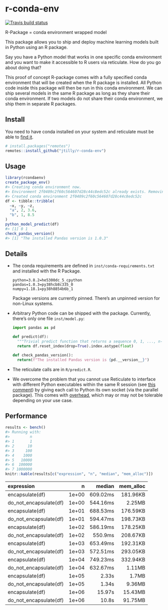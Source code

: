 
<!-- README.md is generated from README.Rmd. Please edit that file -->

# r-conda-env

<!-- badges: start -->

[![Travis build
status](https://travis-ci.org/jtilly/r-conda-env.svg?branch=master)](https://travis-ci.org/jtilly/r-conda-env)
<!-- badges: end -->

R-Package = conda environment wrapped model

This package allows you to ship and deploy machine learning models built
in Python using an R package.

Say you have a Python model that works in one specific conda environment
and you want to make it accessible to R users via reticulate. How do you
go about doing that?

This proof of concept R-package comes with a fully specified conda
environment that will be created when the R package is installed. All
Python code inside this package will then be run in this conda
environment. We can ship several models in the same R package as long as
they share their conda environment. If two models do not share their
conda environment, we ship them in separate R packages.

## Install

You need to have conda installed on your system and reticulate must be
able to [find
it](https://rstudio.github.io/reticulate/reference/conda-tools.html#finding-conda).

``` r
# install.packages("remotes")
remotes::install_github("jtilly/r-conda-env")
```

## Usage

``` r
library(rcondaenv)
create_package_env()
#> Creating conda environment now.
#> Environment 2f0409c2f60c564607d28c44c8edc52c already exists. Removing it first...
#> Created conda environment 2f0409c2f60c564607d28c44c8edc52c
df <- tibble::tribble(
  ~x, ~y, ~z,
  "a", 2, 3.6,
  "b", 1, 8.5
)
python_model_predict(df)
#> [1] 0 1
check_pandas_version()
#> [1] "The installed Pandas version is 1.0.3"
```

## Details

  - The conda requirements are defined in `inst/conda-requirements.txt`
    and installed with the R Package.
    
        python=3.8.2=he5300dc_5_cpython
        pandas=1.0.3=py38hcb8c335_0
        numpy=1.18.1=py38h8854b6b_1
    
    Package versions are currently pinned. There’s an unpinned version
    for non-Linux systems.

  - Arbitrary Python code can be shipped with the package. Currently,
    there’s only one file `inst/model.py`:
    
    ``` python
    import pandas as pd
    
    def predict(df):
      """Trivial predict function that returns a sequence 0, 1, ..., n-1."""
      return df.reset_index(drop=True).index.astype(float)
    
    def check_pandas_version():
      return(f"The installed Pandas version is {pd.__version__}")
    ```

  - The reticulate calls are in `R/predict.R`.

  - We overcome the problem that you cannot use Reticulate to interface
    with different Python executables within the same R session (see
    [this
    comment](https://github.com/rstudio/reticulate/issues/27#issuecomment-512256949))
    by giving each call to Python its own socket (via the parallel
    package). This comes with
    [overhead](https://developer.r-project.org/Blog/public/2020/03/17/socket-connections-update/index.html),
    which may or may not be tolerable depending on your use case.

## Performance

``` r
results <- bench()
#> Running with:
#>         n
#> 1       1
#> 2      10
#> 3     100
#> 4    1000
#> 5   10000
#> 6  100000
#> 7 1000000
knitr::kable(results[c("expression", "n", "median", "mem_alloc")])
```

| expression               |     n |   median | mem\_alloc |
| :----------------------- | ----: | -------: | ---------: |
| encapsulate(df)          | 1e+00 | 609.02ms |   181.96KB |
| do\_not\_encapsulate(df) | 1e+00 | 544.16ms |     2.25MB |
| encapsulate(df)          | 1e+01 | 688.53ms |   176.59KB |
| do\_not\_encapsulate(df) | 1e+01 | 594.47ms |   198.73KB |
| encapsulate(df)          | 1e+02 | 586.19ms |   178.25KB |
| do\_not\_encapsulate(df) | 1e+02 |  550.9ms |   208.67KB |
| encapsulate(df)          | 1e+03 | 653.49ms |   192.31KB |
| do\_not\_encapsulate(df) | 1e+03 | 572.51ms |   293.05KB |
| encapsulate(df)          | 1e+04 | 749.23ms |   332.94KB |
| do\_not\_encapsulate(df) | 1e+04 | 632.67ms |     1.11MB |
| encapsulate(df)          | 1e+05 |    2.33s |      1.7MB |
| do\_not\_encapsulate(df) | 1e+05 |    1.34s |     9.36MB |
| encapsulate(df)          | 1e+06 |   15.97s |    15.43MB |
| do\_not\_encapsulate(df) | 1e+06 |    10.8s |    91.75MB |
